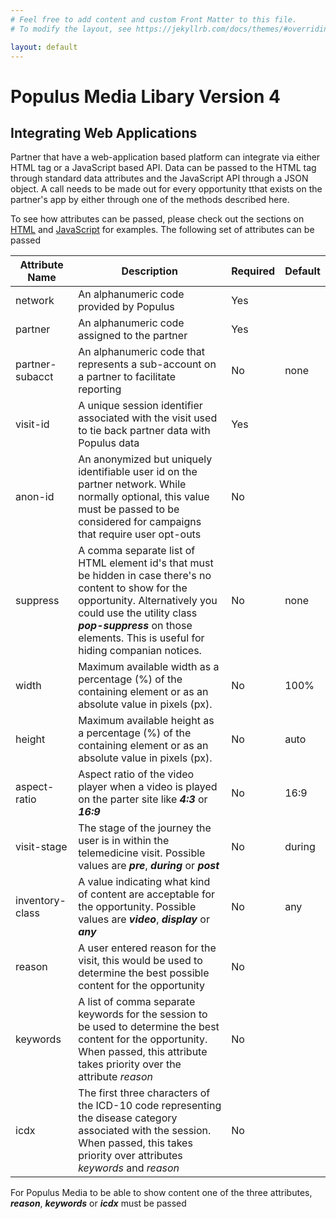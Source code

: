```yaml
---
# Feel free to add content and custom Front Matter to this file.
# To modify the layout, see https://jekyllrb.com/docs/themes/#overriding-theme-defaults

layout: default
---
```


# Populus Media Libary Version 4

## Integrating Web Applications

Partner that have a web-application based platform can integrate via either HTML tag or a JavaScript based API. Data can be passed to the HTML tag through standard data attributes and the JavaScript API through a JSON object.  A call needs to be made out for every opportunity tthat exists on the partner's app by either through one of the methods described here.  

To see how attributes can be passed, please check out the sections on [HTML](html) and [JavaScript](javascript) for examples.  The following set of attributes can be passed 

| Attribute Name | Description | Required | Default |
| ----- | -------- |----- | ----- |
| network | An alphanumeric code provided by Populus | Yes | |
| partner | An alphanumeric code assigned to the partner | Yes | |
| partner-subacct | An alphanumeric code that represents a sub-account on a partner to facilitate reporting | No | none |
| visit-id | A unique session identifier associated with the visit used to tie back partner data with Populus data | Yes | |
| anon-id | An anonymized but uniquely identifiable user id on the partner network. While normally optional, this value must be passed to be considered for campaigns that require user opt-outs | No 
| suppress | A comma separate list of HTML element id's that must be hidden in case there's no content to show for the opportunity.  Alternatively you could use the utility class ***pop-suppress*** on those elements.  This is useful for hiding companian notices. | No | none |
| width | Maximum available width as a percentage (%) of the containing element or as an absolute value in pixels (px). | No | 100% |
| height | Maximum available height as a percentage (%) of the containing element or as an absolute value in pixels (px). | No | auto |
| aspect-ratio | Aspect ratio of the video player when a video is played on the parter site like ***4:3*** or ***16:9*** | No | 16:9 | 
| visit-stage | The stage of the journey the user is in within the telemedicine visit. Possible values are ***pre***, ***during*** or ***post*** | No | during
| inventory-class | A value indicating what kind of content are acceptable for the opportunity. Possible values are ***video***, ***display*** or ***any*** | No | any
| reason | A user entered reason for the visit, this would be used to determine the best possible content for the opportunity | No | | 
| keywords | A list of comma separate keywords for the session to be used to determine the best content for the opportunity. When passed, this attribute takes priority over the attribute _reason_ | No | |
| icdx | The first three characters of the ICD-10 code representing the disease category associated with the session. When passed, this takes priority over attributes _keywords_ and _reason_ | No | |

For Populus Media to be able to show content one of the three attributes, ___reason___, ___keywords___ or ___icdx___ must be passed

